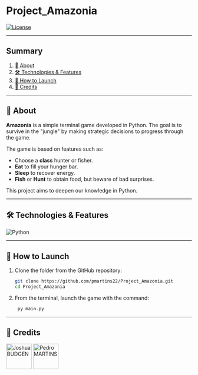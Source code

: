 # Project_Amazonia

[![License](https://img.shields.io/badge/license-MIT-blue.svg)](LICENSE)
***
## Summary

1. [📄 About](#-About)
2. [🛠️ Technologies & Features](#-Technologies--Features)
3. [🚀 How to Launch](#-How-to-Launch)
4. [👥 Credits](#-Credits)

***
## 📄 About
**Amazonia** is a simple terminal game developed in Python. 
The goal is to survive in the "jungle" by making strategic decisions to progress through the game.

The game is based on features such as: 
- Choose a **class** hunter or fisher.
- **Eat** to fill your hunger bar.
- **Sleep** to recover energy.
- **Fish** or **Hunt** to obtain food, but beware of bad surprises.

This project aims to deepen our knowledge in Python.

***
## 🛠️ Technologies & Features
![Python](https://img.shields.io/badge/Python-3776AB.svg?style=for-the-badge&logo=python&logoColor=white)

***
## 🚀 How to Launch
1. Clone the folder from the GitHub repository:
   ```bash
   git clone https://github.com/pmartins22/Project_Amazonia.git
   cd Project_Amazonia
   ```
2. From the terminal, launch the game with the command:
   ```bash
    py main.py
    ```
   
***
## 👥 Credits
<a href="https://github.com/joshua31400"><img src="https://avatars.githubusercontent.com/u/189393167?v=4" alt="Joshua BUDGEN" width="69" height="69"/></a>
<a href="https://github.com/pmartins22"><img src="https://avatars.githubusercontent.com/u/201771836?v=4git branch" alt="Pedro MARTINS" width="69" height="69"/></a>
